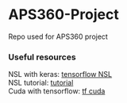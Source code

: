 # APS360-Project
Repo used for APS360 project

### Useful resources
NSL with keras: <a href="https://www.tensorflow.org/neural_structured_learning">tensorflow NSL </a> <br>
NSL tutorial: <a href="https://analyticsindiamag.com/tensorflows-neural-structured-learning-makes-deep-learning-super-easy/"> tutorial </a> <br>
Cuda with tensorflow: <a href="https://colab.research.google.com/notebooks/gpu.ipynb"> tf cuda </a> <br>
